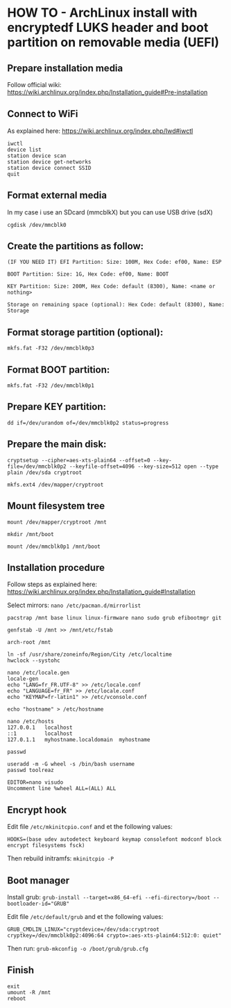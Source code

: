 # HOW TO - ArchLinux install with encryptedf LUKS header and boot partition on removable media (UEFI)

## Prepare installation media
Follow official wiki: https://wiki.archlinux.org/index.php/Installation_guide#Pre-installation

## Connect to WiFi
As explained here: https://wiki.archlinux.org/index.php/Iwd#iwctl
```
iwctl
device list
station device scan
station device get-networks
station device connect SSID
quit
```

## Format external media
In my case i use an SDcard (mmcblkX) but you can use USB drive (sdX)

```cgdisk /dev/mmcblk0```

## Create the partitions as follow:
```
(IF YOU NEED IT) EFI Partition: Size: 100M, Hex Code: ef00, Name: ESP

BOOT Partition: Size: 1G, Hex Code: ef00, Name: BOOT

KEY Partition: Size: 200M, Hex Code: default (8300), Name: <name or nothing>

Storage on remaining space (optional): Hex Code: default (8300), Name: Storage
```

## Format storage partition (optional):
```
mkfs.fat -F32 /dev/mmcblk0p3
```

## Format BOOT partition:
```
mkfs.fat -F32 /dev/mmcblk0p1
```

## Prepare KEY partition:
```
dd if=/dev/urandom of=/dev/mmcblk0p2 status=progress
```

## Prepare the main disk:
```
cryptsetup --cipher=aes-xts-plain64 --offset=0 --key-file=/dev/mmcblk0p2 --keyfile-offset=4096 --key-size=512 open --type plain /dev/sda cryptroot 

mkfs.ext4 /dev/mapper/cryptroot
```

## Mount filesystem tree
```
mount /dev/mapper/cryptroot /mnt

mkdir /mnt/boot

mount /dev/mmcblk0p1 /mnt/boot
```

## Installation procedure
Follow steps as explained here: https://wiki.archlinux.org/index.php/Installation_guide#Installation

Select mirrors: ``nano /etc/pacman.d/mirrorlist``

```
pacstrap /mnt base linux linux-firmware nano sudo grub efibootmgr git

genfstab -U /mnt >> /mnt/etc/fstab

arch-root /mnt

ln -sf /usr/share/zoneinfo/Region/City /etc/localtime
hwclock --systohc

nano /etc/locale.gen
locale-gen
echo "LANG=fr_FR.UTF-8" >> /etc/locale.conf
echo "LANGUAGE=fr_FR" >> /etc/locale.conf
echo "KEYMAP=fr-latin1" >> /etc/vconsole.conf

echo "hostname" > /etc/hostname

nano /etc/hosts
127.0.0.1	localhost
::1		    localhost
127.0.1.1	myhostname.localdomain	myhostname

passwd

useradd -m -G wheel -s /bin/bash username
passwd toolreaz

EDITOR=nano visudo
Uncomment line %wheel ALL=(ALL) ALL
```

## Encrypt hook
Edit file ``/etc/mkinitcpio.conf`` and et the following values:
```
HOOKS=(base udev autodetect keyboard keymap consolefont modconf block encrypt filesystems fsck)
```
Then rebuild initramfs: ``mkinitcpio -P``

## Boot manager
Install grub: ``grub-install --target=x86_64-efi --efi-directory=/boot --bootloader-id="GRUB"``

Edit file ``/etc/default/grub`` and et the following values:
```
GRUB_CMDLIN_LINUX="cryptdevice=/dev/sda:cryptroot cryptkey=/dev/mmcblk0p2:4096:64 crypto=:aes-xts-plain64:512:0: quiet"
```
Then run: ``grub-mkconfig -o /boot/grub/grub.cfg``

## Finish
```
exit
umount -R /mnt
reboot
```